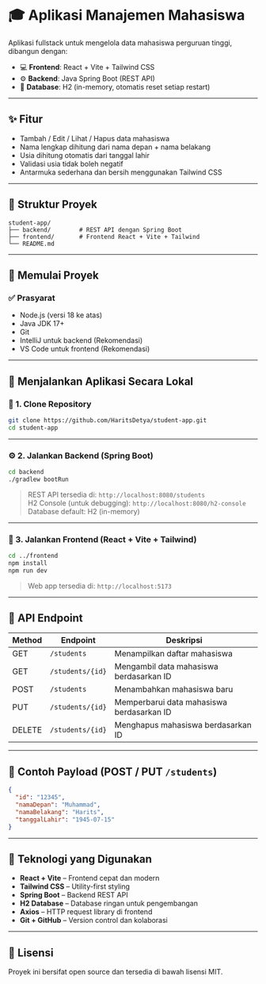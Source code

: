 # 🎓 Aplikasi Manajemen Mahasiswa

Aplikasi fullstack untuk mengelola data mahasiswa perguruan tinggi, dibangun dengan:

- 💻 **Frontend**: React + Vite + Tailwind CSS
- ⚙️ **Backend**: Java Spring Boot (REST API)
- 📝 **Database**: H2 (in-memory, otomatis reset setiap restart)

---

## ✨ Fitur

- Tambah / Edit / Lihat / Hapus data mahasiswa
- Nama lengkap dihitung dari nama depan + nama belakang
- Usia dihitung otomatis dari tanggal lahir
- Validasi usia tidak boleh negatif
- Antarmuka sederhana dan bersih menggunakan Tailwind CSS

---

## 📁 Struktur Proyek

```
student-app/
├── backend/        # REST API dengan Spring Boot
├── frontend/       # Frontend React + Vite + Tailwind
└── README.md
```

---

## 🚀 Memulai Proyek

### ✅ Prasyarat

- Node.js (versi 18 ke atas)
- Java JDK 17+
- Git
- IntelliJ untuk backend (Rekomendasi)
- VS Code untuk frontend (Rekomendasi)

---

## 🧠 Menjalankan Aplikasi Secara Lokal

### 🔧 1. Clone Repository

```bash
git clone https://github.com/HaritsDetya/student-app.git
cd student-app
```

---

### ⚙️ 2. Jalankan Backend (Spring Boot)

```bash
cd backend
./gradlew bootRun
```

> REST API tersedia di: `http://localhost:8080/students`  
> H2 Console (untuk debugging): `http://localhost:8080/h2-console`  
> Database default: H2 (in-memory)

---

### 🎨 3. Jalankan Frontend (React + Vite + Tailwind)

```bash
cd ../frontend
npm install
npm run dev
```

> Web app tersedia di: `http://localhost:5173`

---

## 🔁 API Endpoint

| Method | Endpoint           | Deskripsi                             |
|--------|--------------------|----------------------------------------|
| GET    | `/students`        | Menampilkan daftar mahasiswa           |
| GET    | `/students/{id}`   | Mengambil data mahasiswa berdasarkan ID |
| POST   | `/students`        | Menambahkan mahasiswa baru             |
| PUT    | `/students/{id}`   | Memperbarui data mahasiswa berdasarkan ID |
| DELETE | `/students/{id}`   | Menghapus mahasiswa berdasarkan ID     |

---

## 🧪 Contoh Payload (POST / PUT `/students`)

```json
{
  "id": "12345",
  "namaDepan": "Muhammad",
  "namaBelakang": "Harits",
  "tanggalLahir": "1945-07-15"
}
```

---

## 🧩 Teknologi yang Digunakan

- **React + Vite** – Frontend cepat dan modern
- **Tailwind CSS** – Utility-first styling
- **Spring Boot** – Backend REST API
- **H2 Database** – Database ringan untuk pengembangan
- **Axios** – HTTP request library di frontend
- **Git + GitHub** – Version control dan kolaborasi

---

## 📄 Lisensi

Proyek ini bersifat open source dan tersedia di bawah lisensi MIT.
